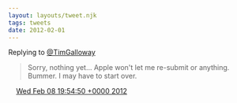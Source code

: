 ```yaml
---
layout: layouts/tweet.njk
tags: tweets
date: 2012-02-01
---
```


Replying to [@TimGalloway](https://twitter.com/@TimGalloway/status/167301654981509123)

> Sorry, nothing yet… Apple won't let me re\-submit or anything\. Bummer\. I may have to start over\.

<img src="/img/tweet-media/tweet.ico" width="12" /> [Wed Feb 08 19:54:50 +0000 2012](https://twitter.com/timwasson/status/167335599571861506)